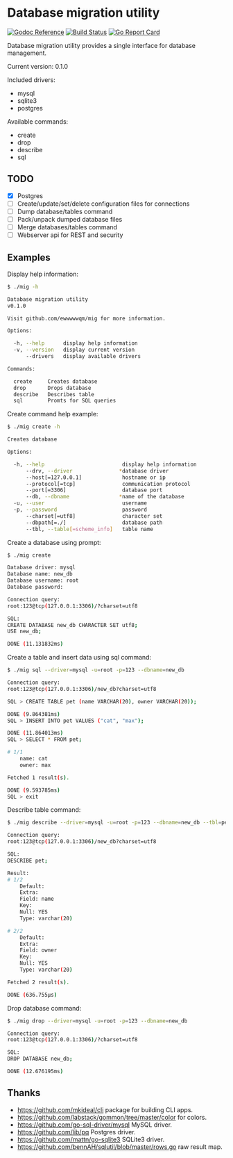 # Database migration utility

[![Godoc Reference][godoc-img]][godoc]
[![Build Status][ci-img]][ci]
[![Go Report Card][goreportcard-img]][goreportcard]

Database migration utility provides a single interface for database management.

Current version: 0.1.0

Included drivers:
* mysql
* sqlite3
* postgres

Available commands:
* create
* drop
* describe
* sql

## TODO
- [x] Postgres
- [ ] Create/update/set/delete configuration files for connections
- [ ] Dump database/tables command
- [ ] Pack/unpack dumped database files
- [ ] Merge databases/tables command
- [ ] Webserver api for REST and security

## Examples

Display help information:

```sh
$ ./mig -h

Database migration utility
v0.1.0

Visit github.com/ewwwwwqm/mig for more information.

Options:

  -h, --help      display help information
  -v, --version   display current version
      --drivers   display available drivers

Commands:

  create     Creates database
  drop       Drops database
  describe   Describes table
  sql        Promts for SQL queries
```

Create command help example:

```sh
$ ./mig create -h

Creates database

Options:

  -h, --help                         display help information
      --drv, --driver               *database driver
      --host[=127.0.0.1]             hostname or ip
      --protocol[=tcp]               communication protocol
      --port[=3306]                  database port
      --db, --dbname                *name of the database
  -u, --user                         username
  -p, --password                     password
      --charset[=utf8]               character set
      --dbpath[=./]                  database path
      --tbl, --table[=scheme_info]   table name
```

Create a database using prompt:

```sh
$ ./mig create

Database driver: mysql
Database name: new_db
Database username: root
Database password:

Connection query:
root:123@tcp(127.0.0.1:3306)/?charset=utf8

SQL:
CREATE DATABASE new_db CHARACTER SET utf8;
USE new_db;

DONE (11.131832ms)
```

Create a table and insert data using sql command:

```sh
$ ./mig sql --driver=mysql -u=root -p=123 --dbname=new_db

Connection query:
root:123@tcp(127.0.0.1:3306)/new_db?charset=utf8

SQL > CREATE TABLE pet (name VARCHAR(20), owner VARCHAR(20));

DONE (9.864381ms)
SQL > INSERT INTO pet VALUES ("cat", "max");

DONE (11.864013ms)
SQL > SELECT * FROM pet;

# 1/1
	name: cat
	owner: max

Fetched 1 result(s).

DONE (9.593785ms)
SQL > exit
```

Describe table command:
```sh
$ ./mig describe --driver=mysql -u=root -p=123 --dbname=new_db --tbl=pet

Connection query:
root:123@tcp(127.0.0.1:3306)/new_db?charset=utf8

SQL:
DESCRIBE pet;

Result:
# 1/2
	Default:
	Extra:
	Field: name
	Key:
	Null: YES
	Type: varchar(20)

# 2/2
	Default:
	Extra:
	Field: owner
	Key:
	Null: YES
	Type: varchar(20)

Fetched 2 result(s).

DONE (636.755µs)
```

Drop database command:

```sh
$ ./mig drop --driver=mysql -u=root -p=123 --dbname=new_db

Connection query:
root:123@tcp(127.0.0.1:3306)/?charset=utf8

SQL:
DROP DATABASE new_db;

DONE (12.676195ms)
```

## Thanks
* https://github.com/mkideal/cli package for building CLI apps.
* https://github.com/labstack/gommon/tree/master/color for colors.
* https://github.com/go-sql-driver/mysql MySQL driver.
* https://github.com/lib/pq Postgres driver.
* https://github.com/mattn/go-sqlite3 SQLite3 driver.
* https://github.com/bennAH/sqlutil/blob/master/rows.go raw result map.

[godoc]: http://godoc.org/github.com/ewwwwwqm/mig
[godoc-img]: https://godoc.org/github.com/ewwwwwqm/mig?status.svg
[ci-img]: https://travis-ci.org/ewwwwwqm/mig.svg?branch=master
[cov-img]: https://coveralls.io/repos/github/ewwwwwqm/migbadge.svg?branch=master
[ci]: https://travis-ci.org/ewwwwwqm/mig
[cov]: https://coveralls.io/github/ewwwwwqm/mig?branch=master
[goreportcard-img]: https://goreportcard.com/badge/github.com/ewwwwwqm/mig?etag=1
[goreportcard]: https://goreportcard.com/report/github.com/ewwwwwqm/mig
